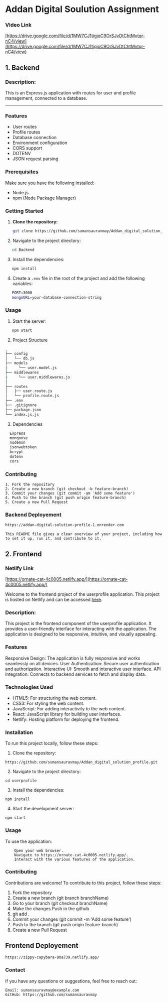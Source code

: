 
# Addan Digital Soulution Assignment


### Video Link

[https://drive.google.com/file/d/1MW7CJ1tigjoC9OrSJvDtChtMvtqr-nC4/view](https://drive.google.com/file/d/1MW7CJ1tigjoC9OrSJvDtChtMvtqr-nC4/view)



## 1. Backend

### Description:

This is an Express.js application with routes for user and profile management, connected to a database.

<hr/>

### Features

- User routes
- Profile routes
- Database connection
- Environment configuration
- CORS support
- DOTENV
- JSON request parsing

### Prerequisites

Make sure you have the following installed:

- Node.js
- npm (Node Package Manager)

### Getting Started

1. **Clone the repository:**

   ```bash
   git clone https://github.com/sumansauravmay/Addan_digital_solution_profile.git

   ```

2. Navigate to the project directory:

```bash
   cd Backend
```

3. Install the dependencies:

```bash
   npm install
```

4. Create a `.env` file in the root of the project and add the following variables:

```bash
   PORT=3000
   mongoURL=your-database-connection-string
```

### Usage

1. Start the server:
```bash
   npm start
```

2. Project Structure

```bash
.
├── config
│   └── db.js 
├── models
|     └── user.model.js 
├── middlewares
|     └── user.middlewares.js  
│                      
├── routes
│   ├── user.route.js  
│   └── profile.route.js 
├── .env              
├── .gitignore         
├── package.json       
└── index.js.js          
```
3. Dependencies

```bash
  Express
  mongoose
  nodemon
  jsonwebtoken
  bcrypt
  dotenv
  cors
```

### Contributing

```base
1. Fork the repository
2. Create a new branch (git checkout -b feature-branch)
3. Commit your changes (git commit -am 'Add some feature')
4. Push to the branch (git push origin feature-branch)
5. Create a new Pull Request

````


### Backend Deployement

```bash
https://addan-digital-solution-profile-1.onrender.com
```



````base
This README file gives a clear overview of your project, including how to set it up, run it, and contribute to it.
````



## 2. Frontend

### Netlify Link

[https://ornate-cat-4c0005.netlify.app/](https://ornate-cat-4c0005.netlify.app/)


Welcome to the frontend project of the userprofile application. This project is hosted on Netlify and can be accessed <a href="https://ornate-cat-4c0005.netlify.app/">here</a>.


### Description:
This project is the frontend component of the userprofile application. It provides a user-friendly interface for interacting with the application. The application is designed to be responsive, intuitive, and visually appealing.

### Features

Responsive Design: The application is fully responsive and works seamlessly on all devices.
User Authentication: Secure user authentication and authorization.
Interactive UI: Smooth and interactive user interface.
API Integration: Connects to backend services to fetch and display data.

### Technologies Used

- HTML5: For structuring the web content.
- CSS3: For styling the web content.
- JavaScript: For adding interactivity to the web content.
-  React: JavaScript library for building user interfaces.
- Netlify: Hosting platform for deploying the frontend.

### Installation

To run this project locally, follow these steps:

1. Clone the repository:

````base
https://github.com/sumansauravmay/Addan_digital_solution_profile.git
````
2. Navigate to the project directory:

 ````base
cd userprofile
````
3. Install the dependencies:

````base
npm install
````
4. Start the development server:

````base
npm start
````

### Usage

To use the application:
````base
    Open your web browser.
    Navigate to https://ornate-cat-4c0005.netlify.app/.
    Interact with the various features of the application.
````
### Contributing

Contributions are welcome! To contribute to this project, follow these steps:

1. Fork the repository
2. Create a new branch (git branch branchName)
3. Go to your branch (git checkout branchName)
4. Make the changes
 Push in the github
5. git add .
3. Commit your changes (git commit -m 'Add some feature')
4. Push to the branch (git push origin feature-branch)
5. Create a new Pull Request



## Frontend Deployement

```bash
https://zippy-capybara-90a739.netlify.app/
```
### Contact

If you have any questions or suggestions, feel free to reach out:

    Email: sumansauravmay@example.com
    GitHub: https://github.com/sumansauravmay